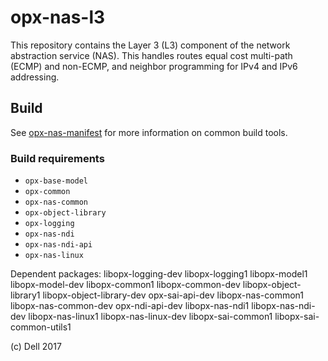# opx-nas-l3
This repository contains the Layer 3 (L3) component of the network abstraction service (NAS). This handles routes equal cost multi-path (ECMP) and non-ECMP, and neighbor programming for IPv4 and IPv6 addressing.

## Build
See [opx-nas-manifest](https://github.com/open-switch/opx-nas-manifest) for more information on common build tools.

### Build requirements

- `opx-base-model`
- `opx-common`
- `opx-nas-common`
- `opx-object-library`
- `opx-logging`
- `opx-nas-ndi`
- `opx-nas-ndi-api`
- `opx-nas-linux`

Dependent packages:  libopx-logging-dev libopx-logging1 libopx-model1 libopx-model-dev libopx-common1 libopx-common-dev libopx-object-library1 libopx-object-library-dev opx-sai-api-dev libopx-nas-common1 libopx-nas-common-dev opx-ndi-api-dev libopx-nas-ndi1 libopx-nas-ndi-dev libopx-nas-linux1 libopx-nas-linux-dev libopx-sai-common1 libopx-sai-common-utils1

(c) Dell 2017
